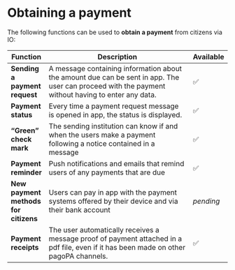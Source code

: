# Obtaining a payment

The following functions can be used to **obtain a payment** from citizens via IO: 

<table><thead><tr><th>Function</th><th width="385.3333333333333">Description</th><th>Available</th></tr></thead><tbody><tr><td><strong>Sending a payment request</strong></td><td>A message containing information about the amount due can be sent in app. The user can proceed with the payment without having to enter any data.</td><td>✅</td></tr><tr><td><strong>Payment status</strong></td><td>Every time a payment request message is opened in app, the status is displayed.</td><td>✅</td></tr><tr><td><strong>&ldquo;Green&rdquo; check mark</strong></td><td>The sending institution can know if and when the users make a payment following a notice contained in a message</td><td>✅</td></tr><tr><td><strong>Payment reminder</strong></td><td>Push notifications and emails that remind users of any payments that are due</td><td>✅</td></tr><tr><td><strong>New payment methods for citizens</strong></td><td>Users can pay in app with the payment systems offered by their device and via their bank account</td><td><em>pending</em></td></tr><tr><td><strong>Payment receipts</strong></td><td>The user automatically receives a message proof of payment attached in a pdf file, even if it has been made on other pagoPA channels.</td><td>✅</td></tr></tbody></table>

